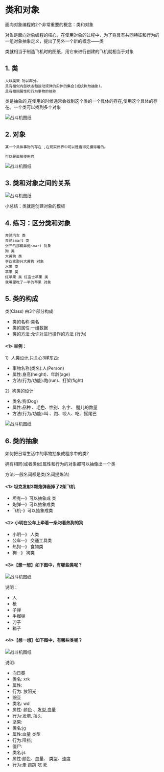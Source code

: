 # 类和对象


面向对象编程的2个非常重要的概念：类和对象

对象是面向对象编程的核心，在使用对象的过程中，为了将具有共同特征和行为的一组对象抽象定义，提出了另外一个新的概念——类

类就相当于制造飞机时的图纸，用它来进行创建的飞机就相当于对象


## 1. 类

	人以类聚 物以群分。
	具有相似内部状态和运动规律的实体的集合(或统称为抽象)。 
	具有相同属性和行为事物的统称
	
类是抽象的,在使用的时候通常会找到这个类的一个具体的存在,使用这个具体的存在。一个类可以找到多个对象

![战斗机图纸](../Images/01-第7天-1.png)


## 2. 对象 

	某一个具体事物的存在 ,在现实世界中可以是看得见摸得着的。

	可以是直接使用的

![战斗机图纸](../Images/01-第7天-2.png)


## 3. 类和对象之间的关系

![战斗机图纸](../Images/01-第7天-3.jpg)

小总结：类就是创建对象的模板


## 4. 练习：区分类和对象 

	奔驰汽车 类
	奔驰smart 类 
	张三的那辆奔驰smart 对象
	狗 类
	大黄狗 类 
	李四家那只大黄狗 对象 
	水果 类
	苹果 类 
	红苹果 类 红富士苹果 类 
	我嘴里吃了一半的苹果 对象


## 5. 类的构成
类(Class) 由3个部分构成
* 类的名称:类名
* 类的属性:一组数据
* 类的方法:允许对进行操作的方法 (行为) 

#### <1> 举例：

1）人类设计,只关心3样东西: 
* 事物名称(类名):人(Person) 
* 属性:身高(height)、年龄(age) 
* 方法(行为/功能):跑(run)、打架(fight) 

2）狗类的设计 
* 类名:狗(Dog)
* 属性:品种 、毛色、性别、名字、 腿儿的数量
* 方法(行为/功能):叫 、跑、咬人、吃、摇尾巴

![战斗机图纸](../Images/01-第7天-4.jpg)


## 6. 类的抽象

如何把日常生活中的事物抽象成程序中的类? 

拥有相同(或者类似)属性和行为的对象都可以抽像出一个类

方法:一般名词都是类(名词提炼法) 

#### <1> 坦克发射3颗炮弹轰掉了2架飞机 

* 坦克--》可以抽象成 类 
* 炮弹--》可以抽象成类 
* 飞机-》可以抽象成类 

#### <2> 小明在公车上牵着一条叼着热狗的狗 

* 小明--》 人类 
* 公车--》 交通工具类 
* 热狗--》 食物类 
* 狗--》 狗类 

#### <3>【想一想】如下图中，有哪些类呢？

![战斗机图纸](../Images/01-第7天-5.png)

说明：
* 人
* 枪
* 子弹
* 手榴弹
* 刀子
* 箱子



#### <4>【想一想】如下图中，有哪些类呢？
![战斗机图纸](../Images/01-第7天-6.png)

说明:
* 向日葵 
 * 类名: xrk 
 * 属性: 
 * 行为: 放阳光 
* 豌豆
 * 类名: wd 
 * 属性: 颜色 、发型,血量 
 * 行为:发炮, 摇头
* 坚果: 
 * 类名:jg 
 * 属性:血量 类型
 * 行为:阻挡; 
* 僵尸: 
 * 类名:js
 * 属性:颜色、血量、 类型、速度
 * 行为:走 跑跳 吃 死 
